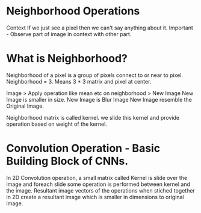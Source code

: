 # Neighborhood Operations
Context
If we just see a pixel then we can't say anything about it.
Important - Observe part of image in context with other part.

# What is Neighborhood?
Neighborhood of a pixel is a group of pixels connect to or near to pixel.
Neighborhood = 3. Means 3 * 3 matrix and pixel at center.

Image > Apply operation like mean etc on neighborhood > New Image
    New Image is smaller in size.
    New Image is Blur Image
    New Image resemble the Original Image.

Neighborhood matrix is called kernel. we slide this kernel and provide operation based on weight of the kernel.

# Convolution Operation - Basic Building Block of CNNs.
In 2D Convolution operation, a small matrix called Kernel is slide over the image and foreach slide some operation is performed between kernel and the image. Resultant image vectors of the operations when stiched together in 2D create a resultant image which is smaller in dimensions to original image.
